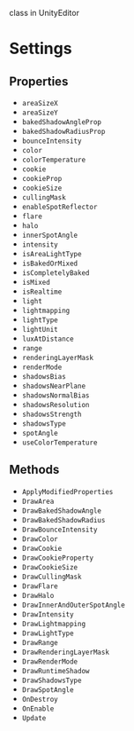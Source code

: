 class in UnityEditor
# Settings

## Properties
- `areaSizeX`
- `areaSizeY`
- `bakedShadowAngleProp`
- `bakedShadowRadiusProp`
- `bounceIntensity`
- `color`
- `colorTemperature`
- `cookie`
- `cookieProp`
- `cookieSize`
- `cullingMask`
- `enableSpotReflector`
- `flare`
- `halo`
- `innerSpotAngle`
- `intensity`
- `isAreaLightType`
- `isBakedOrMixed`
- `isCompletelyBaked`
- `isMixed`
- `isRealtime`
- `light`
- `lightmapping`
- `lightType`
- `lightUnit`
- `luxAtDistance`
- `range`
- `renderingLayerMask`
- `renderMode`
- `shadowsBias`
- `shadowsNearPlane`
- `shadowsNormalBias`
- `shadowsResolution`
- `shadowsStrength`
- `shadowsType`
- `spotAngle`
- `useColorTemperature`
## Methods
- `ApplyModifiedProperties`
- `DrawArea`
- `DrawBakedShadowAngle`
- `DrawBakedShadowRadius`
- `DrawBounceIntensity`
- `DrawColor`
- `DrawCookie`
- `DrawCookieProperty`
- `DrawCookieSize`
- `DrawCullingMask`
- `DrawFlare`
- `DrawHalo`
- `DrawInnerAndOuterSpotAngle`
- `DrawIntensity`
- `DrawLightmapping`
- `DrawLightType`
- `DrawRange`
- `DrawRenderingLayerMask`
- `DrawRenderMode`
- `DrawRuntimeShadow`
- `DrawShadowsType`
- `DrawSpotAngle`
- `OnDestroy`
- `OnEnable`
- `Update`
